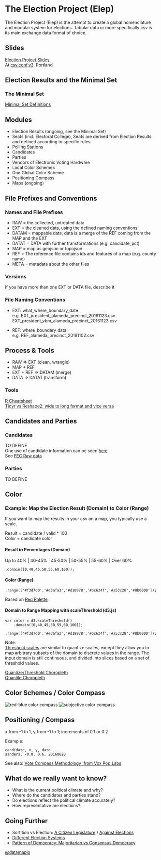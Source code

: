 # The Election Project (Elep)

The Election Project (Elep) is the attempt to create a global nomenclature and modular system for elections. 
Tabular data or more specifically csv is its main exchange data format of choice.

## Slides
[Election Project Slides](https://www.slideshare.net/rogerfischer3990/election-project-elep-75613205)      
At [csv,conf,v3](https://csvconf.com/), Portland   

## Election Results and the Minimal Set
### The Minimal Set
[Minimal Set Definitions](https://medium.com/@datamapio/a-common-vocabulary-for-elections-608372f12f64)


## Modules
- Election Results (ongoing, see the Minimal Set)
- Seats (incl. Electoral College), Seats are derived from Election Results and defined according to specific rules 
- Polling Stations
- Candidates
- Parties
- Vendors of Electronic Voting Hardware
- Local Color Schemes
- One Global Color Scheme 
- Positioning Compass 
- Maps (ongoing)

## File Prefixes and Conventions

### Names and File Prefixes
- RAW = the collected, untreated data
- EXT = the cleaned data, using the defined naming conventions
- DATAM = mappable data; data is a merge of the REF coming from the MAP and the EXT
- DATAT = DATA with further transformations (e.g. candidate_pct)
- MAP = map as geojson or topojson 
- REF = The reference file contains ids and features of a map (e.g. county name)
- META = metadata about the other files

### Versions
If you have more than one EXT or DATA file, describe it.

### File Naming Conventions      
- EXT: what_where_boundary_date       
  e.g. EXT_president_alameda_precinct_20161123.csv               
       EXT_president_vbm_alameda_precinct_20161123.csv           

- REF: where_boundary_data          
  e.g. REF_alameda_precinct_20161102.csv       

## Process & Tools    
- RAW => EXT  (clean, wrangle)
- MAP + REF  
- EXT + REF => DATAM (merge)
- DATA => DATAT (transform)

### Tools
[R Cheatsheet](https://github.com/datamapio/story/blob/master/cheatsheet/r_cheatsheet.md)               
[Tidyr vs Reshape2: wide to long format and vice versa](http://www.milanor.net/blog/reshape-data-r-tidyr-vs-reshape2/)



## Candidates and Parties
### Candidates  
TO DEFINE           
One use of candidate information can be seen [here](https://elections.datamap.io/us/2016/primaries/states/california/democrats)                              
See [FEC Raw data](https://github.com/datamapio/elep/tree/master/us)              
### Parties
TO DEFINE     


## Color

### Example: Map the Election Result (Domain) to Color (Range)

If you want to map the results in your csv on a map, you typically use a scale. 

Result = candidate / valid * 100     
Color = candidate color     

#### Result in Percentages (Domain)
Up to 40% | 40-45% | 45-50% | 50-55% | 55-60% | Over 60%
```
.domain([0,40,45,50,55,60,100]);
```
    
#### Color (Range)
```
.range(['#f3d7d0','#e3afa3','#d18978','#bc634f','#a53c28','#8b0000']);
```
Based on [Red Palette](https://gka.github.io/palettes/#colors=white,darkred|steps=7|bez=1|coL=1)


#### Domain to Range Mapping with scaleThreshold (d3.js)
```
var color = d3.scaleThreshold()
    .domain([0,40,45,50,55,60,100]);
    .range(['#f3d7d0','#e3afa3','#d18978','#bc634f','#a53c28','#8b0000']);
```



Note:       
[Threshold scales](https://github.com/d3/d3-scale/blob/master/README.md#threshold-scales) are similar to quantize scales, except they allow you to map arbitrary subsets of the domain to discrete values in the range. The input domain is still continuous, and divided into slices based on a set of threshold values. 

[Quantize/Threshold Choropleth](https://bl.ocks.org/mbostock/4060606)        
[Quantile Choropleth](https://bl.ocks.org/mbostock/8ca036b3505121279daf)


## Color Schemes / Color Compass
![red-blue color compass](https://raw.githubusercontent.com/datamapio/elep/master/images/color_space_with_red_blue_brewer_scales.png)
![subjective color compass](https://raw.githubusercontent.com/datamapio/elep/master/images/color_square_version3.png)


## Positioning / Compass
x from -1 to 1, y from -1 to 1; increments of 0.1 or 0.2   
               
Example:
```
candidate, x, y, date
sanders, -0.8, 0.6, 20160620
```

See also:
[Vote Compass Methodology  from Vox Pop Labs](http://voxpoplabs.com/votecompass/methodology.pdf)





## What do we really want to know?
- What is the current political climate and why?
- Where do the candidates and parties stand?
- Do elections reflect the political climate accurately?
- How representative are elections?


## Going Further
- Sortition vs Election: [A Citizen Legislature](https://www.well.com/~mp/citleg.html) / [Against Elections](https://www.amazon.com/Against-Elections-David-Van-Reybrouck/dp/1847924220/)
- [Different Election Systems](http://ncase.me/ballot/)
- [Pattern of Democracy: Majoritarian vs Consensus Democracy](http://wikisum.com/w/Lijphart:_Patterns_of_democracy) 
              

[@datamapio](https://twitter.com/datamapio)


